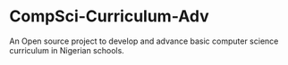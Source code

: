 # CompSci-Curriculum-Adv
An Open source project to develop and advance basic computer science curriculum in Nigerian schools.
